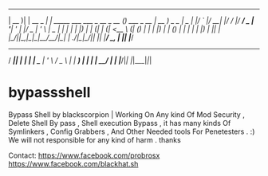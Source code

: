  ____  _            _                             _               ____        
| __ )| | __ _  ___| | _____  ___ ___  _ __ _ __ (_) ___  _ __   | __ ) _   _ 
|  _ \| |/ _` |/ __| |/ / __|/ __/ _ \| '__| '_ \| |/ _ \| '_ \  |  _ \| | | |
| |_) | | (_| | (__|   <\__ \ (_| (_) | |  | |_) | | (_) | | | | | |_) | |_| |
|____/|_|\__,_|\___|_|\_\___/\___\___/|_|  | .__/|_|\___/|_| |_| |____/ \__, |
                                           |_|                          |___/ 
 ____  _          _ _ 
/ ___|| |__   ___| | |
\___ \| '_ \ / _ \ | |
 ___) | | | |  __/ | |
|____/|_| |_|\___|_|_|
                      


# bypassshell
Bypass Shell by blackscorpion | Working On Any kind Of Mod Security , Delete Shell By pass , Shell execution Bypass , it has many kinds Of Symlinkers , Config Grabbers , And Other Needed tools For Penetesters . :) 
We will not responsible for any kind of harm . thanks

Contact:
https://www.facebook.com/probrosx
https://www.facebook.com/blackhat.sh
